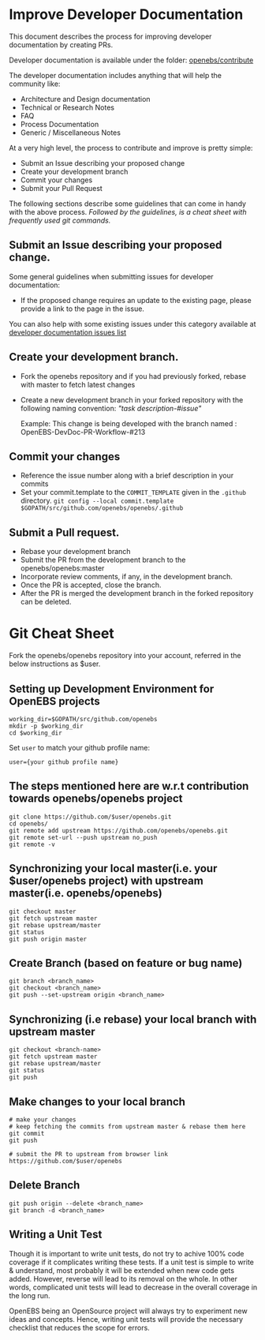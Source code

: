 # Improve Developer Documentation

This document describes the process for improving developer documentation by creating PRs.

Developer documentation is available under the folder: [openebs/contribute](https://github.com/openebs/openebs/tree/master/contribute)

The developer documentation includes anything that will help the community like:
- Architecture and Design documentation
- Technical or Research Notes
- FAQ
- Process Documentation 
- Generic / Miscellaneous Notes

At a very high level, the process to contribute and improve is pretty simple:
- Submit an Issue describing your proposed change
- Create your development branch
- Commit your changes
- Submit your Pull Request

The following sections describe some guidelines that can come in handy with the above process. 
*Followed by the guidelines, is a cheat sheet with frequently used git commands.*

## Submit an Issue describing your proposed change.

Some general guidelines when submitting issues for developer documentation:
- If the proposed change requires an update to the existing page, please provide a link to the page in the issue. 

You can also help with some existing issues under this category available at [developer documentation issues list](https://github.com/openebs/openebs/labels/documentation%2Fdevel)

## Create your development branch. 

- Fork the openebs repository and if you had previously forked, rebase with master to fetch latest changes
- Create a new development branch in your forked repository with the following naming convention: *"task description-#issue"*

  Example:
     This change is being developed with the branch named : OpenEBS-DevDoc-PR-Workflow-#213

## Commit your changes
- Reference the issue number along with a brief description in your commits
- Set your commit.template to the `COMMIT_TEMPLATE` given in the `.github` directory.
  `git config --local commit.template $GOPATH/src/github.com/openebs/openebs/.github`

## Submit a Pull request. 
- Rebase your development branch 
- Submit the PR from the development branch to the openebs/openebs:master
- Incorporate review comments, if any, in the development branch. 
- Once the PR is accepted, close the branch.
- After the PR is merged the development branch in the forked repository can be deleted.

# Git Cheat Sheet 

Fork the openebs/openebs repository into your account, referred in the below instructions as $user. 

## Setting up Development Environment for OpenEBS projects
```
working_dir=$GOPATH/src/github.com/openebs
mkdir -p $working_dir
cd $working_dir
```

Set `user` to match your github profile name:

```
user={your github profile name}
```

## The steps mentioned here are w.r.t contribution towards openebs/openebs project
```
git clone https://github.com/$user/openebs.git
cd openebs/
git remote add upstream https://github.com/openebs/openebs.git
git remote set-url --push upstream no_push
git remote -v
```

## Synchronizing your local master(i.e. your $user/openebs project) with upstream master(i.e. openebs/openebs)
```
git checkout master
git fetch upstream master
git rebase upstream/master
git status
git push origin master
```

## Create Branch (based on feature or bug name)
```
git branch <branch_name>
git checkout <branch_name>
git push --set-upstream origin <branch_name>
```

## Synchronizing (i.e rebase) your local branch with upstream master
```
git checkout <branch-name>
git fetch upstream master
git rebase upstream/master
git status
git push
```

## Make changes to your local branch
```
# make your changes
# keep fetching the commits from upstream master & rebase them here
git commit
git push

# submit the PR to upstream from browser link https://github.com/$user/openebs
```

## Delete Branch
```
git push origin --delete <branch_name>
git branch -d <branch_name>
```

## Writing a Unit Test
Though it is important to write unit tests, do not try to achive 100% code coverage if it complicates writing these tests. If a unit test is simple to write & understand, most probably it will be extended when new code gets added. However, reverse will lead to its removal on the whole. In other words, complicated unit tests will lead to decrease in the overall coverage in the long run.

OpenEBS being an OpenSource project will always try to experiment new ideas and concepts. Hence, writing unit tests will provide the necessary checklist that reduces the scope for errors.
